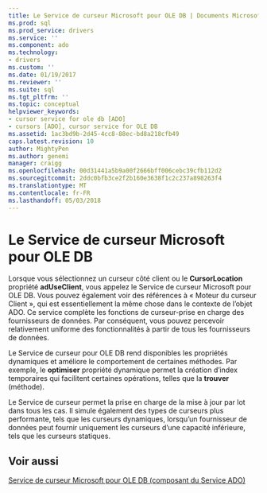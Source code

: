 ```yaml
---
title: Le Service de curseur Microsoft pour OLE DB | Documents Microsoft
ms.prod: sql
ms.prod_service: drivers
ms.service: ''
ms.component: ado
ms.technology:
- drivers
ms.custom: ''
ms.date: 01/19/2017
ms.reviewer: ''
ms.suite: sql
ms.tgt_pltfrm: ''
ms.topic: conceptual
helpviewer_keywords:
- cursor service for ole db [ADO]
- cursors [ADO], cursor service for OLE DB
ms.assetid: 1ac3bd9b-2d45-4cc8-88ec-bd8a218cfb49
caps.latest.revision: 10
author: MightyPen
ms.author: genemi
manager: craigg
ms.openlocfilehash: 00d31441a5b9a00f2666bff006cebc39cfb112d2
ms.sourcegitcommit: 2ddc0bfb3ce2f2b160e3638f1c2c237a898263f4
ms.translationtype: MT
ms.contentlocale: fr-FR
ms.lasthandoff: 05/03/2018
---
```

# <a name="the-microsoft-cursor-service-for-ole-db"></a>Le Service de curseur Microsoft pour OLE DB
Lorsque vous sélectionnez un curseur côté client ou le **CursorLocation** propriété **adUseClient**, vous appelez le Service de curseur Microsoft pour OLE DB. Vous pouvez également voir des références à « Moteur du curseur Client », qui est essentiellement la même chose dans le contexte de l’objet ADO. Ce service complète les fonctions de curseur-prise en charge des fournisseurs de données. Par conséquent, vous pouvez percevoir relativement uniforme des fonctionnalités à partir de tous les fournisseurs de données.  
  
 Le Service de curseur pour OLE DB rend disponibles les propriétés dynamiques et améliore le comportement de certaines méthodes. Par exemple, le **optimiser** propriété dynamique permet la création d’index temporaires qui facilitent certaines opérations, telles que la **trouver** (méthode).  
  
 Le Service de curseur permet la prise en charge de la mise à jour par lot dans tous les cas. Il simule également des types de curseurs plus performante, tels que les curseurs dynamiques, lorsqu’un fournisseur de données peut fournir uniquement les curseurs d’une capacité inférieure, tels que les curseurs statiques.  
  
## <a name="see-also"></a>Voir aussi  
 [Service de curseur Microsoft pour OLE DB (composant du Service ADO)](../../../ado/guide/appendixes/microsoft-cursor-service-for-ole-db-ado-service-component.md)
